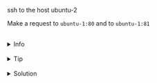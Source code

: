 
ssh to the host ubuntu-2

Make a request to `ubuntu-1:80` and to `ubuntu-1:81`


<br>
<details><summary>Info</summary>
<br>

```plain
To ssh use `ssh host-name` command.
```

</details>

<br>
<details><summary>Tip</summary>
<br>

```plain
Use -d (detached) flag when running the container.
Documentation - https://docs.docker.com/network/#published-ports.

If you include the localhost IP address (127.0.0.1) with the publish flag, only the Docker host can access the published container port.
```

</details>


<br>
<details><summary>Solution</summary>
<br>

<br>

Make a request to `ubuntu-1:80`:

<br>

```plain
curl ubuntu-1:80
```

<br>

Make a request to `ubuntu-1:81`:

<br>

```plain
curl ubuntu-1:81
```{{exec}}

</details>